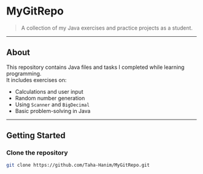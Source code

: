 # MyGitRepo

> A collection of my Java exercises and practice projects as a student.  

---

## About

This repository contains Java files and tasks I completed while learning programming.  
It includes exercises on:

- Calculations and user input  
- Random number generation  
- Using `Scanner` and `BigDecimal`  
- Basic problem-solving in Java  

---

## Getting Started

### Clone the repository

```bash
git clone https://github.com/Taha-Hanim/MyGitRepo.git
